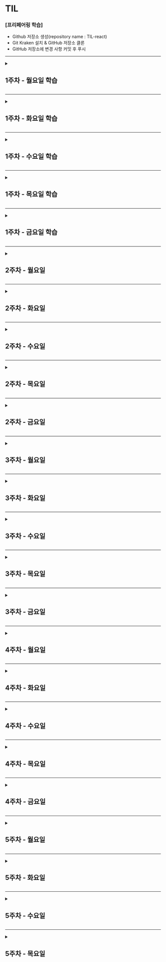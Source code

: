 # TIL

### [프리페어링 학습]

- Github 저장소 생성(repository name : TIL-react)
- Git Kraken 설치 & GitHub 저장소 클론
- GitHub 저장소에 변경 사항 커밋 후 푸시

---

<details>
<summary>

## 1주차 - 월요일 학습

</summary>
<div>

### [React 학습에 앞서 공부해야 할 것들]

학습 완료

### [Front-End 개발 학습 로드맵]

리액트 학습하면서 같이 학습해야 할 목록

- CSS Architecture 중 BEM
- Module Bundler 중 Webpack

### [프로그래밍 언어 환경]

- React는 최신 Javascript 언어를 적극적으로 사용

### [프레임워크를 사용하는 이유]

1. 모듈 프로그래밍

- 각 기능별로 JS 파일을 구분하기 때문에 코드 해석 및 유지보수가 편리하다.
- 각 JS 파일 내에 의존성 JS 파일을 참조하여 사용하기 때문에, HTML 파일 내에서는 최종 JS 파일 하나만 불러와 화면 로드 속도가 향상된다.

2. 컴포넌트 시스템

- 반복적인 또는 비슷한 내용의 컨텐츠의 경우 컴포넌트화 하면 재사용하기에 편리하다.(작업속도 향상, 유지보수 편리)

### [미숙한 ES6 문법 학습]

[Class]
기본 문법

```
class 클래스명 {
  // 생성자 함수
  constructor () {}
  // static method
  static 함수명 () {}
  // instance method
  함수명 () {}
}

또는 클래스 식으로도 표현 가능

const 변수명 = class {
  // 위와 동일
}
```

ES5와 ES6의 차이

```
// ES5
function Class1 () {
  console.log('생성자 함수 실행')
}
// static method
Class1.init() = function () {}
// instance method
Class1.prototype.open = function () {}
Class1.prototype.close = function () {}

// ES6
class Class1 {
  constructor () {
    console.log('생성자 함수 실행')
  }
  // static method(class method)
  static init () {}
  // instance method
  open () {}
  close () {}
}
```

비공개 데이터 관리 '심볼 + 게터/세터 활용'

```
let _bean = Symbol('bean');

class Coffee {
  constructor (bean) {
    this[_bean] = bean;
  }
  get pea () {
    return this[_bean];
  }
  set pea (new_bean) {
    this[_bean] = new_bean;
  }
}

const ros = new Coffee('rostring')
console.log(ros.bean) // undefined
console.log(ros.pea) // 'rostring'
```

Class 상속

```
class 클래스명 extends 참조할 클래스 {
  constructor (param) {
    // 상위 클래스에서 constructor가 있고 자신도 constructor가 있다면,
    // 반드시 상위 클래스의 constructor를 실행해야 한다.
    super()
  }

  // 상위 클래스와 동일한 이름의 인스턴스 메서드를 가지고 있을 경우
  // 메서드를 오버라이드 할 수 있음
  open () {
    // 상위 클래스의 open 메서드 실행
    super.open()
    console.log('하위 클래스의 open 메서드 실행')
  }
}
```

[정리]

- class는 중괄호({})를 사용하고, 콤마(,)를 사용하지 않는다.
- class 내부에 변수를 선언할 수 없다.
- class의 스태틱 메서드(클래스 메서드)는 클래스 객체를 생성하지 않고도 사용할 수 있다.
- class는 호이스트 되지 않는다.
- 관례적으로 \_(언더스코어)로 시작으로하는 변수명은 비공개(Private) 데이터를 의미한다.
- class를 참조할 때, 상위 클래스와 하위 클래스 모두 constructor가 있다면, 하위 클래스의 constructor에서 반드시 super()를 호출함으로써 상위클래스의 constructor를 실행시켜야 한다.
  </div>
  </details>

---

<details>
<summary>

## 1주차 - 화요일 학습

</summary>
<div>

### [ React 소개 ]

학습 완료

### [ React 러닝 다이어그램 ]

학습 완료

### [ React 컴포넌트와 요소 ]

React Component

```
// 함수형 컴포넌트
function App () {
  return <div>리액트 컴포넌트</div>
}

// 클래스형 컴포넌트
class App extends React.Component {
  render () {
    return (
      <div>리액트 컴포넌트</div>
    )
  }
}
```

React Element(JSX 사용)

```
var app = <App />
```

ReactDOM - rendering

```
// ReactDOM.render(가상DOM(React Element), 실제DOM)
ReactDOM.render(app, document.querySelector('#app'))
```

### [ React 컴포넌트 구조 이해 및 활용 ]

MenuListItem 컴포넌트 정의

```
function MenuListItem () {
  return <li>List Item</li>
}
```

MenuList 컴포넌트 정의 및 MenuList 컴포넌트 안에서 MenuListItem 컴포넌트 사용

```
function MenuList() {
  return <ul className="ediya-menu reset-list">
    <MenuListItem />
  </ul>
}
```

AppMain 컴포넌트 정의 및 AppMain 컴포넌트 안에서 MenuList 컴포넌트 사용

```
function AppMain() {
  return <main className="app-main">
    <h2 className="a11y-hidden">이디야 음료</h2>
    <MenuList />
  </main>
}
```

App 컴포넌트 정의 및 App 컴포넌트 안에서 AppMain 컴포넌트를 사용

```
function App() {
  return <AppMain />
}
```

[정리]

1. 컴포넌트는 JSX 문법을 사용
2. 함수형 컴포넌트 내에서 요소를 return 할 때 개행을 위해 괄호 사용 가능

### [ React 컴포넌트와 전달 속성(props) ]

컴포넌트에 커스텀 속성을 전달

```
<MenuListItem image="이미지경로" caption="캡션">
```

함수의 매개변수로 속성을 바인딩

```
function MenuListItem (props) {
  console.log(props) // {image: '이미지경로', caption: '캡션'}
  return (
    <li>
      <figure>
        <img src={props.image} />
        <figcaption>{props.caption}</figcaption>
      </figure>
    </li>
  )
}
```

### [ React 프로젝트 생성 with CRA ]

학습 완료

### [ React 프로젝트 디렉토리 구조 - CRA ]

1. public : 정적 리소스 디렉토리

- manifest.json : 웹 앱을 사용자의 장치에 설치할 때 사용되는 메타 데이터를 제공
- index.html : React앱의 기본 템플릿, public 폴더 URL은 %PUBLIC_URL%로 표현할 수 있다

2. src : 애플리케이션 개발 디렉토리

- index.js : React 앱의 엔트리(entry, 시작이 되는) 파일
- App.js : React 컴포넌트 파일

#

[질문]

1. 일반적으로 화살표 함수의 문법은 아래와 같이 식 또는 문으로 표현할 수 있는데

```
const fn1 = () => {
  statement
}
const fn2 = () => express
```

아래 예제 코드를 보니까

```
<ul>
  {
    array.map(item => (
      <li>...</li>
    ))
  }
</ul>
```

const fn1 = () => () 이런식으로 작성이 되어있는데,
이는 요소가 길어질 경우 개행을 하기 위한 목적인 것은 알겠는데
그럼 이 경우에는 '문(statement)'이 아닌 '식(express)' 인가요?

2. JSX에서는 컨텐츠가 없으면 빈 요소가 아닌 경우에도 빈 요소처럼 표현할 수 있는건가요?

```
<div>
  // <i className="icon icon-close"></i>
  <i className="icon icon-close" />
</div>
```

</div>
</details>

---

<details>
<summary>

## 1주차 - 수요일 학습

</summary>
<div>

### [ VS Code 개발 도구 확장 ]

- Prettier
- Formatting Toggle
- React Snippets
- React Pure To Class
- Auto Import
- Import Cost
- Auto Complete
- Bracket Pair Colorizer2
- Color Highlight & Manager
- Image preview
- Translator

### [ 미숙한 ES6 학습 - Promise ]

프로미스?

```
- 프로미스 객체는 비동기 작업이 맞이할 미래의 성공 또는 실패와 그 결과 값을 나타낸다
- 프로미스는 매개변수로 resolve와 reject을 받는다
- 비동기 작업이 제대로 이행된다면 resolve를 호출하고, 어떠한 이유로 에러가 발생한다면 reject를 호출한다.
```

프로미스 생성자, new 생성자로 생성한다

```
const 변수명 = new Promise((resolve, reject)=>{});
```

프로미스의 상태값

```
fending(대기)   : 연산이 이행되거나 거부되지 않은 상태
fulfilled(이행) : 연산이 성공적으로 실행된 상태
rejected(거부)  : 연산이 어떠한 이유로 실패한 상태
```

프로미스 메서드

```
Promise.all(iterable)
: 다수의 프로미스를 병렬처리 할 수 있다
: 모든 프로미스가 성공했을 경우 모든 프로미스 연산이 끝난 후에 각 프로미스들의 값들로 이루어진 이행 값을 반환한다.
: 중간에 실패한 프로미스 연산이 있을 경우 실패한 프로미스를 즉시 반환한다.

Promise.race(iterable)
: 다수의 프로미스 중 가장 먼저 이행되거나 거절된 프로미스를 반환한다.

Promise.resolve()
: 주어진 이유로 이행하는 Promise 객체를 반환

Promise.reject()
: 주어진 이유로 거부하는 Promise 객체를 반환
```

프로미스 프로토타입 메서드(인스턴스 메서드)

```
Promise.prototype.then()
: 프로미스가 성공적으로 이행됐을 경우 resolve의 값을 받아 실행할 수 있다

Promise.prototype.catch()
: 프로미스가 어떠한 이유로 거부되었을 경우 reject이 값을 받아 실행할 수 있다

Promise.prototype.finally()
: 프로미스의 결과 여부와 관계 없이 프로미스가 처리되면 콜백 함수 실행
```

프로미스 체인(Promise Chain) : 이행된 결과에 대해 연속적인 프로미스 실행

```
const promise = new Promise((resolve, reject)=> {
  resolve(1) // 이행(fulfilled) 상태라 가정하여 resolve 함수를 호출하고 숫자 1을 넘겨줌
})

promise.then(res => {
  console.log(res) // 1, 프로미스 객체의 resolve 함수에서 전달된 값
  return (res + 1)
}).then(res => {
  console.log(res) // 2, 첫번째 then()에서 return된 결과 값
  return (res + 1)
}).then(res => {
  console.log(res) // 3, 두번째 then()에서 return된 결과 값
})
```

프로미스 체인 작업 중 에러가 발생할 경우 처리는 catch() 한 번 작성하면 된다

```
promise.then(res => {
  console.log(res) // 1, 프로미스 객체의 resolve 함수에서 전달된 값
  return (res + 1)
}).then(res => {
  throw Error('두번째 then()에서 에러 발생')
}).then(res => {
  console.log(res) // 3, 두번째 then()에서 return된 결과 값
}).catch(error => {
  console.log(error)
}).finally(() => {
  console.log('콜백 함수 실행')
})

// 1
// Error: '두번째 then()에서 에러 발생'
// 콜백 함수 실행
```

예제 - Promise.all() - 모두 성공

```
const promise = new Promise((resolve, reject)=> {
  resolve(1)
})
const promise2 = new Promise((resolve, reject)=> {
  resolve(2)
})
const promise3 = new Promise((resolve, reject)=> {
  resolve(3)
})
const promiseAll = Promise.all([promise, promise2, promise3])

promiseAll.then(res => {
  console.log(res) // [1,2,3]
})
```

예제 - Promise.all() - 중간 실패

```
const promise = new Promise((resolve, reject)=> {
  resolve(1)
})
const promise2 = new Promise((resolve, reject)=> {
  reject('실패!')
})
const promise3 = new Promise((resolve, reject)=> {
  resolve(3)
})
const promiseAll = Promise.all([promise, promise2, promise3])

promiseAll.then(res => {
  console.log(res)
}).catch(err => {
  console.log(err)
})

// '실패!'
```

예제 - Promise.race() - 모두 성공 일 경우

```
const promise = new Promise((resolve, reject)=> {
  setTimeout(()=>{
    resolve('0.002초')
  },1002)
})
const promise2 = new Promise((resolve, reject)=> {
  setTimeout(()=>{
    resolve('0.001초')
  },1001)
})
const promise3 = new Promise((resolve, reject)=> {
  setTimeout(()=>{
    resolve('0.003초')
  },1003)
})
const promiseRace = Promise.race([promise, promise2, promise3])

promiseRace.then(res => {
  console.log(res)
}).catch(err => {
  console.log(err)
})

// 0.001초
```

예제 - Promise.race() - 실패 케이스가 있는 경우

```
const promise = new Promise((resolve, reject)=> {
  setTimeout(()=>{
    resolve('0.002초')
  },1002)
})
const promise2 = new Promise((resolve, reject)=> {
  setTimeout(()=>{
    resolve('0.001초')
  },1001)
})
const promise3 = new Promise((resolve, reject)=> {
  setTimeout(()=>{
    resolve('0.003초')
  },1003)
})
const promise4 = new Promise((resolve, reject)=> {
  setTimeout(()=>{
    reject('거절')
  },1000)
})
const promiseRace = Promise.race([promise, promise2, promise3, promise4])

promiseRace.then(res => {
  console.log(res)
}).catch(err => {
  console.log(err)
})

// '거절'
```

</div>
</details>

---

<details>
<summary>

## 1주차 - 목요일 학습

</summary>
<div></div>

## [ Virtual DOM ]

가상 DOM 구성과 원리

```
구성
- h.js (virtual-hyperscript) : 가상 DOM tree 생성
- createElement.js : 가상 DOM을 실제 DOM으로 생성하여 실제 DOM에 장착(mount)
- diff.js : 이전/이후 상태를 비교하여 변경사항이 있는지 체크
- patch.js : 변경사항이 발생한 DOM을 실제 DOM 다시 붙임
```

가상 DOM을 사용하는 이유

```
UI는 사용자의 요구에 따라 변해야 하는데, UI가 변경되기 위해 실제 DOM이 다시 렌더링 되는 과정은 컨텐츠가 많을수록 속도가 느려진다.
가상 DOM을 사용할 경우 '상태'를 이전과 비교하여 변경사항이 있으면 해당 부분의 실제 DOM만 업데이트(patch)하므로 보다 속도가 빠르다.
```

## [ JSX -> React 요소 ]

JSX란?

```
- JavaScript Syntax eXtension의 약자. 자바스크립트 언어의 확장
- 구문이 HTML과 유사하다.(HTMl의 문법을 따르는 것은 아님)
```

JSX -> React 요소
JSX는 HTML과 유사한 문법을 사용해 React Element(실제 요소는 아니고 자바스크립트 객체)를 만들 수 있도록 한다.

```
const reactEl = (
  <h1 className="title">리액트 엘리먼트</h1>
)
```

바벨은 JSX 코드를 컴파일하여 React Element 객체를 생성한다.
React는 이 객체를 읽어 들여 가상 DOM을 구성하고, 필요에 따라 실제 DOM에 장착(mount)하여 렌더링 될 수 있도록 한다

```
var headElement = React.createElement(
  'h1',
  { className: 'title' },
  '리액트 엘리먼트'
)
```

[ 정리 ]

- JSX는 필수는 아니지만 권고 사항 (편리성, 가독성)
- 리액트 엘리먼트는 '자바스크립트 객체'이다. DOM 요소가 아니다
- 리액트는 리액트 엘리먼트를 읽어 '가상 DOM'을 구성한다

## [미숙한 ES6 문법 학습 - fetch]

fetch란?

```
- Fetch API를 이용하면 Request나 Response와 같은 HTTP의 파이프라인을 구성하는 요소를 조작하는것이 가능하다.
- fetch() 메서드를 이용하는 것으로 비동기 네트워크 통신을 알기쉽게 기술할 수 있다.
```

fetch 기본 스펙

```
- fetch()로 부터 반환되는 Promise 객체는 HTTP error 상태(HTTP Statue Code : 404 | 500)를 reject하지 않는다.
  대신 ok 상태가 'false'인 'resolve'가 반환되며, 네트워크 장애나 요청이 완료되지 못한 상태에는 reject가 반환된다.

- 보통 fetch는 쿠키를 보내거나 받지 않는다.
- 쿠키를 전송하기 위해서는 자격증명(credentials) 옵션을 반드시 설정해야 한다.(기본 자격증명(credentials) 정책은 same-origin.)
```

fetch 문법

```
fetch(url, { init })
  .then(res => {
    if (res.ok) {
      // 통신 성공
    } else {
      // 통신 실패
    }
  })
  .catch(err => {
    // 네트워크 장애
  })
```

예제 - 자격 증명(credentials)이 포함된 Request 요청

```
fetch('https://example.com', {
  credentials: 'include' // 자격 증명이 포함된 인증서를 보내도록 할 경우
})

fetch('https://example.com', {
  credentials: 'same-origin' // 동일한 origin을 가지고 있을때만 자격증명을 전송하려고 할 경우
})
```

init options

```
method: 'GET' // GET, POST, PUT, DELETE....
headers: {
  'Content-Type': 'application/json'
}
mode: 'same-origin' // no-cors, cors, same-origin
cache: 'default' // default, no-cache, reload, force-cache, only-if-cached
credential: 'same-origin' // include, same-origin, omit
```

예제 - init options 사용

```
fetch(url, {
  method: 'GET',
  headers: {
    'Content-Type': 'image/jpeg'
  },
  mode: 'cors',
  cache: 'default'})
  .then(res => {
    if (res.ok) {
      console.log(res)
    } else {
      console.log('통신 실패')
    }
  })
  .catch(err => {
    throw Error('에러')
  })
```

</div>
</details>

---

<details>
<summary>

## 1주차 - 금요일 학습

</summary>
<div>

### [ 데이터 바인딩이란 ]

```
- React에서는 data를 state에 저장하여 사용한다
- 중괄호({})를 사용하여 HTML 코드에 데이터를 바인딩할 수 있다
- 문(statement)이 아닌 식(expression)을 사용해야 한다
```

### [ 콘텐츠 바인딩과 JavaScript 표현식 ]

```
- JSX 코드의 {}는 JavaScript 표현식을 연산한 '결과 값'을 바인딩한다.(식(Expression)은 항상 값을 반환하기 때문에)
```

### [ 속성 바인딩(style, className) ]

```
속성={데이터}

// 스타일을 직접 바인딩
<li style={{color: red; fontWeight: bold}}>...</li>

// 스타일을 객체로 바인딩
const listStyle = {
  color: red,
  fontWeight: bold
}
<li style={listStyle}>...</li>

// 클래스 동적 바인딩
const borderColor = 'red'
<li className={`bordered bordered-${borderColor}`}>...</li> // li.bordered.bordered-red
```

### [ 조건 문을 사용한 조건부 렌더링 (if, switch문) ]

if문

```
function conditionalRendering (isStrong = false) {
  if (condition) {
    return (
      <strong>리액트 학습하기</strong>
    )
  } else {
    return (
      '리액트 학습하기'
    )
  }
}

const App = (
  <p class="title">
    {conditionalRendering(true)}
  </p>
)
```

switch문

```
function conditionalRendering (count) {
  switch (count) {
    case 1:
      return (
        <p>케이스 1에 해당됩니다</p>
      )
    case 2:
      return (
        <p>케이스 2에 해당됩니다</p>
      )
    case 3:
      return (
        <p>케이스 3에 해당됩니다</p>
      )
    default:
      return (
        <p>디폴트에 해당됩니다</p>
      )
  }
}

function randomCount(number) {
  return number % 4 // 0,1,2,3
}

const App = (
  <div>
    {conditionalRendering(randomCount(Math.floor(100 * Math.random())))}
  </div>
)
```

### [ 조건 식을 사용한 조건부 렌더링 (3항식, 논리연산자) ]

3항식

```
const isList = false

const App = (
  <div>
    {
      isList ? (
        <ul>
          <li>리스트 요소를 반환합니다</li>
        </ul>
      ) : (
        <p>문단 요소를 반환합니다</p>
      )
    }
  </div>
)

```

논리연산자

```
const profile = {
  name: 'chanho',
  home: 'seoul'
}

function Introduce() {
  return (
    <p>{profile.name || '유저1'}</p>
    <p>{profile.home || `한국`}</p>
  )
}
```

### [ Array 객체의 map() 메서드를 활용한 리스트 렌더링 ]

```
const users = [
  {
    name: '찬호',
    home: '서울'
  },
  {
    name: '호찬',
    home: '대전'
  },
  {
    name: '한초',
    home: '대구'
  },
  {
    name: '초한',
    home: '부산'
  },
]

function UserList () {
  return (
    <ul>
      {
        users.map((user, index) => (
        <li key={index}>
        이름 : {user.name}
        사는 곳: {user.home}
        </li>
        ))
      }
    </ul>
  )
}
```

### [ JSX 사용시 주의할 점 ]

```
- 속성 이름은 camelCase를 사용
- 단, 접근성 속성은 hypen-case를 사용
- 콘텐츠가 없는 요소는 처럼 반드시 닫아(</>) 주어야 한다
- 기본적으로 루트 요소는 하나만 사용
- 불필요한 래핑 요소를 피하기 위해서는 아래와 같이 사용하면 된다
  1) import React from 'react'
     <React.Fragment></React.Fragment>

  2) import React, { Fragment } from 'react'
     <Fragment></Fragment>

```

[질문]
JSX를 이용해 리스트 렌더링시 key속성에 고유한 값을 부여하는 것은 필수인데,
여러 개의 배열을 각각 리스트 렌더링 했을 때 각 배열 리스트의 key값을 index로 주었을 경우 에러는 아니더라구요
이 고유한 값은 해당 배열 내에서만 고유한 값이면 문제는 없는걸까요?
고유한 값의 범위가 전체 프로젝트 내에서 인지 아니면 해당 페이지 혹은 배열 내에서 인지 궁금합니다~

</div>
</details>

---

<details>
<summary>

## 2주차 - 월요일

</summary>
<div>

### [ React 함수형 컴포넌트 ]

```
// 매개변수로 props를 전달받아 사용한다
function 함수형 컴포넌트 (props) {
  return (
    <p>{props.title}</p>
  )
}
```

### [ React 클래스 컴포넌트 ]

```
class 클래스컴포넌트 extends React.component {
  constructor(props) {
    super(props)
  }

  // render() 함수를 통해 JSX를 값을 리턴
  render() {
    return (
      ...JSX
    )
  }
}
```

### [ React 컴포넌트 import, export / props ]

컴포넌트 모듈을 내보낼 때

```
// app.js
function App () {
  return (
    ...JSX
  )
}

export default App
```

컴포넌트 모듈을 불러올 때

```
// index.js
import 'App' from './app.js'

function Main() {
  return (
    <App />
  )
}
```

함수형 컴포넌트 props

```
function 함수형컴포넌트(props) {
  return (
    <p>{props}</p>
  )
}
```

클래스 컴포넌트 props

```
import React, {component} from 'react'

class 클래스컴포넌트 extends component {
  render() {
    return (
      // 여기서 this는 클래스를 통해 생성된 인스턴스를 말한다
      <p>{this.props}</p>
    )
  }
}
```

컴포넌트에서 props뿐만 아니라 컨텐츠도 같이 넘겨줄 경우 바인딩 하는 방법
(레이아웃(틀)은 유지하고 일부 컨텐츠만 다르게 적용하고 싶을 때 편함)

```
// index.js

import 'App' from './app.js'

const title = '앱 타이틀'

function Main() {
  return (
    <App title={title}>
      <p>이 컨텐츠도 같이 넘겨줄게</p>
    </App>
  )
}
```

props.children로 전달된 컨텐츠 접근 가능

```
// app.js
import React, {component} from 'react'

export default class 클래스컴포넌트 extends component {
  render() {
    return (
      <React.Fragment>
        <h1>{this.props.title}</h1>
        {this.props.children}
      </React.Fragment>
    )
  }
}
```

[정리]

- 컴포넌트에 전달된 속성(props) 객체는 읽기 전용이다. (수정해서는 안 된다)

### [ React 컴포넌트 관리 (추출) ]

```
- 컴포넌트의 구조가 복잡한 경우 재사용성을 고려하여 잘게 나눠 컴포넌트화 하여 개발하는 것이 좋다
- 초기에는 불필요하게 느껴질 수 있지만, 앱 규모가 커질수록 효율성은 높아짐
```

### [ JavaScript 타입 검사 ]

```
- JavaScript는 동적 타입을 사용하는 프로그래밍 언어이기 때문에, 데이터 타입이 잘못 전달된 경우 오류가 아니다.(타입 검사 필요)
```

### [ PropTypes를 활용해 컴포넌트 props 검사 ]

- PropTypes 패키지는 앱 규모가 큰 경우에는 적합하지 않다.
- 규모가 큰 경우 Flow, TypeScript 사용을 권한다

```
// 패키지 불러오기
import React, {Component} from 'react'
import PropTypes from 'prop-types'

//
class 컴포넌트명 extends Component {
  const {속성1, 속성2, ... , 속성n} = this.props
  render() {
    return (
      ...JSX
    )
  }
}

// 컴포넌트 속성으로 PropTypes 객체를 생성
컴포넌트명.PropTypes = {
  // 속성1의 타입은 배열일 경우에만 통과
  속성1: PropTypes.array,
  // 속성2의 타입은 숫자이며 필수로 전달 받는 속성
  속성2: PropTypes.number.isRequired,
  ...
  속성n: 값,
}
```

### [ PropTypes 속성 기본 값 defaultProps 설정 ]

props의 기본 값 설정

- defaultProps 속성을 설정하면 됨

```
import React, { Component } from 'react'

const Worker = ({ name, career, onCareerUp, isLeave }) => (
  // ...
)

// props 기본 값 설정
Worker.defaultProps = {
  name: '찬호',
  career: 0,
  onCareerUp: () => console.log('커리어 업'),
  isLeave: true
}

export default Worker
```

클래스 필드 활용

- 클래스 컴포넌트는 클래스 필드 제안 문법을 사용할 수 있다
- static 구문 사용

```
class Worker extends Component {
  static PropTypes = {
    name: PropTypes.string.isRequired,
    career: PropTypes.number
  }

  static defaultProps = {
    name: '찬호',
    career: 0
  }
}
```

</div>
</details>

---

<details>
<summary>

## 2주차 - 화요일

</summary>
<div>

### [ 클래스 컴포넌트의 state란? ]

클래스 컴포넌트는 함수형 컴포넌트와 달리 다음과 같은 차이점이 있다

1. 자신만의 상태(state)와 라이프 사이클 훅(life cycle hook)을 가진다.
2. this 키워드 사용할 수 있다

클래스 컴포넌트에서 state값 설정하기

```
class App extends Component {
  constructor () {
    super()
    this.state = {
      data1: [],
      ...
    }
  }

  render() {
    return (
      <div>
        <p>{this.stats.data1}</p>
      </div>
    )
  }
}
```

클래스 필드(class field) 문법

```
class App extends Component {
  state = {
    data1: [],
    ...
  }

  render() {
    ...
  }
}
```

state값 변경하기

```
this.setState({
  key: value,
  ...
}, callback())
```

### [ 컴포넌트 라이프 사이클 훅(Life Cycle Hooks)이란? ]

라이프 사이클 3단계

```
1. 탄생(생성) - 마운팅(Mounting)
2. 성장(갱신) - 업데이팅(Updating)
3. 죽음(제거) - 언 마운팅(Unmounting)
```

알반적인 라이프 사이클 단계별 내용

```
1. 마운팅
constructor -> render -> componentDidMount

2. 업데이팅
constructor -> render -> componentDidUpdate

3. 언 마운팅
                         componentWillUnmount
```

### [ 생성 시점의 라이프 사이클 훅 ]

마운팅

```
constructor()
- 컴포넌트 생성 시점에 호출

static getDerivedStateFromProps(props, state) {
  return
}
- 전달된 상태 및 속성을 가져와 설정하는 시점에 호출
- 컴포넌트 상태(state)를 업데이트 할 수 있다

render()
- 컴포넌트 렌더링 시점에 호출

componentDidMount()
- DOM에 마운트 된 이후 시점에 호출
- 리액트 엘리먼트가 실제 DOM에 마운트 되었기 때문에, 실제 DOM에 접근 가능
- DOM을 수정하면 부작용이 있을 수 있음(state나 props에 변화와 관련 없이 DOM을 변경하기 때문에?)
```

상위 컴포넌트와 하위 컴포넌트의 생성 시점

```
- 상위 컴포넌트의 'render() 이후' ~ 'componentDidMount() 이전' 사이에 하위 컴포넌트의 생성이 시작되면서 하위 컴포넌트의 constructor()가 실행 된다.
- 하위 컴포넌트의 componentDidMount()까지 실행 완료 되면, 그 이후에 상위 컴포넌트의 componentDidMout()가 실행된다.
```

### [ 업데이트, 제거 시점의 라이프 사이클 훅 ]

업데이팅

```
static getDerivedStateFromProps()
- 위의 내용과 동일

shouldComponentUpdate(nextProps, nextState) { return boolean }
- 성능 최적화 용도로 사용 됨
- return값 true일 경우 렌더링, false일 경우 렌더링 취소

render() {}
- 위의 내용과 동일

getSnapshotBeforeUpdate(prevProps, prevState) { reutn ... }
- 컴포넌트 업데이트 전 스냅샷 가져오는 시점에 호출

componentDidUpdate () {}
- 컴포넌트 업데이트 이후 시점에 호출
```

언마운팅

```
componentWillUnmount() {}
- 컴포넌트 제거 예정 시점에 호출
```

### [ 오류 발생 시점의 라이프 사이클 훅 ]

오류가 발생하는 경우에만 호출되는 라이프 사이클 훅

```
static getDerivedStateFromError () { }
- '자손' 컴포넌트 오류 발생 시 호출
- 에러 발생시 state값을 변경하여 다른 JSX를 리턴하도록 조작할 수 있다
```

```
const ErrorComponent = () => { return JSX }
const noErrorComponent = () => { return JSX }

class LifeCycleHook extends Component {
  state = {
    hasError: false // 에러 상태를 나타내는 state, 기본값은 false로 설정
  }

  static getDerivedStateFromError(error) {
    // 에러 발생시 실행되므로 state값을 변경하여 리턴시킨다
    return { hasError = true }
  }

  render() {
    // state.hasError가 true이면 ErrorComponent를 렌더링하도록 분기처리
    if (this.state.hasError) {
      return <ErrorComponent />
    }
    return (
      return <noErrorComponent />
    )
  }
}
```

```
componentDidCatch (error, info) { }
- '자손' 컴포넌트 오류 발생 시 호출
- info 매개변수는 어떤 컴포넌트가 오류를 발생시켰는지에 대한 정보를 가진 componentStack 속성을 가진 객체이다
```

</div>
</details>

---

<details>
<summary>

## 2주차 - 수요일

</summary>
<div>

## [ React 이벤트 핸들링 ]

- 이벤트 속성 이름은 camelCase 문법을 사용

[ 추가 ]

- event.target : 이벤트의 발생 요소 (이벤트 버블링 요소에서 최말단에 해당되는 요소)
- event.currentTarget : 이벤트 생성 위치

## [ React 이벤트 핸들러와 this ]

클래스 컴포넌트 this 참조 방법1 -
.bind(this) 사용

```
class App extends Component {
  constructor () {
    super()
    this.method1 = this.method1.bind(this)
  }

  method1 (e) {
    console.log(this) // this === PreventBrowserDefaultAction {}
  }

  render() {
    return (
      <a href="https://google.com/" onClick={this.method1}>Google</a>
    )
  }
}

또는

class App extends Component {
  method1 (e) {
    console.log(this)
  }

  render() {
    return (
      <a href="https://google.com/" onClick={this.method1.bind(this)}>Google</a>
    )
  }
}

```

클래스 컴포넌트 this 참조 방법2 -
화살표 함수 표현식 사용

```
class App extends Component {
  method1 (e) {

  }

  render() {
    return (
      <a href="https://google.com/" onClick={(e) => this.method1(e)}>Google</a>
    )
  }
}
```

클래스 컴포넌트 this 참조 방법3 (강사님 선호) -
클래스 필드 문법 사용

```
class App extends Component {
  method1 = (e) => {

  }

  render() {
    return (
      <a href="https://google.com" onClick={this.method1}></a>
    )
  }
}
```

이벤트 핸들러와 인자 전달 방법1 (강사님 선호) -
이벤트 객체를 전달

```
<BaseButton
  onClick={ (e) => this.handleClick(id, e) }
>
  ...
</BaseButton>
```

이벤트 핸들러와 인자 전달 방법2 -
.bind(this, arguments)

```
<BaseButton
  onClick={ this.handleClick.bind(this, param) }
>
  ...
</BaseButton>
```

컴포넌트 통신

## [ React 컴포넌트 간 통신이 필요한 이유 ]

학습 완료

## [ 부모 컴포넌트와 자식 컴포넌트 사이의 props ⇌ callback ]

- 부모 컴포넌트는 자식 컴포넌트에게 props로 메서드를 전달
- 자식 컴포넌트는 전달받은 메서드를 실행하여 부모 컴포넌트에게 callback

## [ 복잡한 컴포넌트 트리 구조에서 props ⇌ callback의 문제 ]

- 컴포넌트 중첩이 복잡한 경우 해당 props와 callback을 사용하지 않더라도 각 컴포넌트마다 설정 해줘야 하기 때문에 복잡해진다.

## [ 상태 관리를 효율적으로 관리하기 위한 방법 Context, React Redux ]

복잡한 컴포넌트에서 props와 callback해결책

- Context : 컴포넌트를 재사용할 수 없기 때문에 필요한 경우가 아니면 다른 방법을 사용해야 한다
- State 관리 라이브러리 'Redux' : 공통 저장소를 두고 각 컴포넌트에서 가져다 쓰는 방법

</div>
</details>

---

<details>
<summary>

## 2주차 - 목요일

</summary>
<div>

### [Context의 Provider, Consumer를 사용한 데이터 공유]

- props 전달의 문제점  
  : 컴포넌트의 중첩이 많을 수록 하위 컴포넌트로 prop를 전달하고 상위 컴포는트로 콜백하는 것이 복잡해 짐  
  : Context를 사용하면 전달하고자 하는 props를 가지고 있는 공급자(Provider)역할 컴포넌트와,  
   해당 props를 사용하고자 하는 수요자(Consumer)역할 컴포넌트에서만 작업하면 된다.

```
import React, { Component, createContext } from 'react'

// createContext 객체를 활용하여 context를 생성, ()는 기본값 설정
const AuthContext = createContext(false)

class App extends createContext {
  state = {
    authentification: true
  }

  render() {
    return (
      // 공급자 역할, 전달하고자 하는 props는 value 속성을 사용
      <AuthContext.Provider value={this.state.authentification}>
        <MenuBar />
      </AuthContext>
    )
  }
}

// 수요자가 아닌 컴포넌트는 전달 과정 불 필요.
const MenuBar = () => (
  <SignIn />
)

const SignIn = () => {
  <AuthContext.Consumer>
    {
      // 매개변수로 context를 전달 받음
      (context) => {
        ...
      }
    }
  </AuthContext.Consumer>
}
```

### [Context 모듈을 활용해 개별 컴포넌트에서 데이터 공유]

- Context 또한 별도의 파일로 구분하면 유지보수에 좋음

```
// AuthContext.js

import React, {createContext} from 'react'

export const authContext = {
  isAuth: false,
  signIn = () => { ... }
}

export default createContext(authContext)
```

공급자

```
// App.js
import React, {Component} from 'react'
import AuthContext from './context/AuthContext'

class App extends Component {
  state = {
    authentification: true
  }
  logIn = () => {
    ...
  }
  render() {
    return (
      <AuthContext.Provider value={{ isAuth: this.state.authentification, signIn: this.logIn }}>
        <MenuBar />
      </AuthContext.Provider>
    )
  }
}
```

수요자

```
// SignIn.js
import AuthContext from '../context/AuthContext'

const SignIn = () => (
  <AuthContext.Consumer>
    {
      ({isAuth, signIn}) => isAuth ?
        <div className="signed">로그인 됨</div> :
        <button type="button" onClick={() => signIn}>로그인</button>
    }
  </AuthContext.Consumer>
)
```

### [Context Type 활용]

클래스 컴포넌트와 Context

```
- 'context 객체'를 '클래스 컴포넌트의 스태틱(static) 속성'으로 지정해 활용하는 방법
- <Context.Consumer> 대신 this.context로 접근이 가능하다
```

```
import AuthContext from '../context/AuthContext'

class Signin extends Component {
  static contextType = AuthContext

  render() {
    const {isAuth, signIn} = this.context
    return (
      isAuth ?
        <div className="signed">로그인 됨</div>
        <button type="button" onClick={() => signIn}>로그인</button>
    )
  }

}
```

</div>
</details>

---

<details>
<summary>

## 2주차 - 금요일

</summary>
<div>

## [ 헤딩 레벨(Heading Level) ]

- 크롬 익스텐션 : tota11y

```
- 웹 페이지 접근성에 대한 정보 제공
- 접근성이 지켜지지 않는 부분에 대해서 경고 메세지 제공
```

- 라이브러리 : tenon-io/tenon-ui

```
import { Heading } from '@tenon-io/tenon-ui'

// 레벨1
<Heading.H>최상단 레벨</Heading.H>

<Heading.LevelBoundary>
  // 레벨2
  <Heading.H>상단 레벨</Heading.H>
  <Heading.LevelBoundary>
    // 레벨3
   <Heading.H>하위 레벨</Heading.H>
  </Heading.LevelBoundary>
</Heading.LevelBoundary>
</Heading.H>
```

## [ 히든 콘텐츠(Hidden Contents) ]

- a11yHidden style example : 화면상으로 보이지는 않지만, 스크린리더로 접근 가능하도록

```
overflow: hidden;
position: absolute;
clip: rect(0, 0, 0, 0);
width: 1px; // for Screen Reader
height: 1px;
margin: -1px;
border: 0;
padding: 0;
```

- React를 사용한다면 class 속성으로 style을 적용해도 되지만, 컴포넌트화 하는 것도 방법이다.

## [ 버튼 컴포넌트(Button Component) ]

```
- 버튼의 기능을 하는 요소는 <div>, <img> 요소와 같은 포커스로 접근이 안 되는 컨텐츠를 사용해서는 안 된다.(스크린리더에서 접근 불가)

- 스크린리더에서 버튼에 접근했을 때, 버튼의 역할, 컨텐츠 정보 등을 제공해야 한다
```

## [ 사용에 주의가 필요한 HTML 표준 문법 ]

```
- <li>요소는 오직 <ol>,<ul>요소의 자식요소로써 사용할 수 있다

- <caption>요소를 <table>요소의 첫번째 자식요소로 배치해야 한다.

- <figcaption>요소는 오직 <figure>요소의 자식요소로써 사용할 수 있다.
```

## [ 접근성 자동 검사 (React-axe) ]

- 라이브러리 : react-axe

```
$ npm i -D react-axe
```

예제

```
import React from 'react'
import ReactDOM from 'react-dom'
import axe from 'react-axe'

// 개발환경에서 확인 후 수정해야 하므로 배포환경이 아닌 경우 동작하도록 설정
if (process.env.NODE_ENV !== 'production') {
  axe(React, ReactDOM, 1000)
}

ReactDOM.render(<App />, document.getElementById('root'));
```

</div>
</details>

---

<details>
<summary>

## 3주차 - 월요일

</summary>
<div>

### [ 시작하기 ]

- cra-template-ko-craco 커스텀 템플릿을 사용하여 프로젝트 시작하기

### [ 문서 헤드 구성 ]

- .env (환경 변수 파일)

```
- 환경 변수란? 특정 프로세스를 위한 '키=값' 형태의 변수를 말한다.
```

- og (open graph)

```
- 오픈 그래프 프로토콜? 페이스북에서 처음 만들어졌으며, 웹사이트의 메타 데이터를 표기하는 방법 중 하나
- 공유 된 링크 사이트의 '미리보기' 정보를 제공한다.(제목, 설명, 이미지 등등...)
- 트위터는 자체적인 메타데이터 표기법을 사용하고 있음
- 코드상 메타 데이터 값을 수정했다하더라도, 애플리케이션에서 캐싱된 데이터를 참조할 수 있기때문에 변경이 되지 않은 것처럼 보일 수 있다(이는 캐시가 소멸되거나, 캐싱을 리로드 시켜야 한다)

<meta property="og:lang" content="ko-KR" />
<meta property="og:title" content="이디야(Ediya) UI ← React 실습" />
<meta property="twitter:title" content="이디야(Ediya) UI ← React 실습" />
<meta
  property="og:description"
  content="이듬 블렌디드 러닝 '이디야(Ediya) UI ← React 실습' 시연으로 제작한 결과물입니다."
/>
<meta property="og:image" content="%PUBLIC_URL%/assets/og-image.jpg" />
```

### [ 컴포넌트 디렉토리 구성 ]

- components, api 디렉토리 구성

### [ 컴포넌트 구성 Part 1 ]

- 동적으로 모듈 import()

```
- 필요에 따라 모듈을 import 할 수 있다
- 함수형 구문인 import()는 promise()를 반환한다.
- 계산된 모듈 이름을 사용할 수 있다

const modulePage = 'page.js';
import(modulePage)
  .then((module) => {
    module.default();
  });
```

예제

```
// 작업 환경이 '배포'환경 일 때, 모듈을 불러와서 사용하도록 설정
// '배포'환경이 아닌 경우에는 해당 모듈을 import 하지 않는다
if (process.env.NODE_ENV === 'production') {
  import('~/config/serviceWorker')
    .then(serviceWorker => serviceWorker.register)
    .catch(error => console.error(error.message))
}
```

- import 파일 경로 설정

```
import { AppHeader } from "~/components/AppHeader/AppHeader"

위와 같이 파일 경로에 '~'와 같은 임의의 경로를 사용하고 싶을 경우
jsconfig.json에서 해당 경로를 설정해 주면 된다.
```

예제

```
// jsconfig.json
{
  compilerOptions: {
    "baseUrl": "src",
    "paths": {
      "~/*": [
        "./*"
      ],
      ...
    }
  }
}
```

### [ 컴포넌트 구성 Part 2 ]

- AppHomeLink, AppNavigation, BeverageList, BeverageItem 컴포넌트
- 컴포넌트 스타일 관리

### [ 컴포넌트 props 디자인 ]

- '나머지 매개변수'와 '구조 분해 할당'을 사용한 props 바인딩
- 동적으로 컴포넌트 태그 설정하기

```
import { SubComponent } from './SubComponent.js'

<SubComponent
  // 상위 컴포넌트에서 props 전달하기
  wrapperProps={
    {
      as: 'h2',
      title: '래퍼'
      className: 'wrapper'
    }
  }
  href="/"
  className="content"
  title="컨텐츠"
  external>
  <p>이것도 같이 전달해줄게</p>
</SubComponent>
```

```
// SubComponent.js

const SubComponent = ({
  // 구조 분해 할당과 나머지 매개변수 활용
  // wrapperProps.as의 경우 별칭을 사용하였으며, TitleCase를 사용한 이유는 기존의 태그와 구분을 해야 하므로
  wrapperProps: {as: WrapperComponent, wrapperClassName, href, title, ...restWrapperProps},
  className,
  ...restContentProps
}) => {
  // 컴포넌트의 tag를 동적으로 설정(wrapperProps.as로 설정한 값으로 태그를 설정할 수 있다)
  <WrapperComponent
    ...restWrapperProps
    className={wrapperClassName}
  >
    <a
      {...restContentProps}
      className={className}
      href={href}
      title={title}
      target={external ? "_blank" : null}
      rel={external ? "noopenner noreferrer" : null}>
      <span className="a11yHidden" lang="en">
        EDIYA COFFEE
      </span>
    </a>
  </WrapperComponent>
}
```

- 전달 받은 props에 대한 기본값 설정하기

```
방법 1 - 바인딩 할 때, 조건처리

<a
  {...restContentProps}
  className={className || ''}
  href={href || '/'}
  title={title || '링크'}
  target={external ? "_blank" : null}
  rel={external ? "noopenner noreferrer" : null}>
  <span className="a11yHidden" lang="en">
    EDIYA COFFEE
  </span>
</a>
```

```
방법 2 - defaultProps 사용하기

SubComponent.defaultProps = {
  wrapperProps: {
    as: 'h1',
    title: 'wrapper'
  },
  title: 'content',
  href: '/'
}
```

[ 질문 ]

- 오프라인 수업에서 나머지 매개변수로 설정한 속성들을, 속성 중 가장 먼저 선언해야 한다고 하셨는데 무슨 이유였죠?

</div>
</details>

---

<details>
<summary>

## 3주차 - 화요일

</summary>
<div>

### [ AppNavigation 컴포넌트 이벤트 핸들링, 타임 컨트롤 ]

컨텐츠가 상태에 따라 show/hide 되는 경우 style 뿐만 아니라 hidden 속성도 같이 적용해줘야 한다.

```
-> hide style을 어떻게 적용했는지에 따라, 화면에 보이지 않을지라도 스크린리더에서 접근이 가능한 경우가 있다
-> 이러한 문제점을 방지하기 위해 컨텐츠를 hide 할 경우 hidden 속성도 같이 toggle 해 주어야 한다
```

### [ Context API → AppNavigation 리스트 렌더링 ]

- 컴포넌트의 props 설정 값은 해당 컴포넌트의 최상위 wrapper 컴포넌트의 속성으로 자동 적용됨.
- 전달한 속성과 컴포넌트 내부에 작업된 속성이 중복될 경우 나중에 선언된 것이 적용된다.

```
import SubComponent from './component/SubComponent.js'

<SubComponent id="전달한 아이디" title="전달한 타이틀" onClick="전달한 이벤트">
  ...
</SubComponent>
```

```
// SubComponent.js

export const SubComponent = () => {
  <button id="내부 아이디" type="button">
    버튼
  </button>
}
```

```
// 렌더링 된 실제 SubComponent

<button type="button" id="전달한 아이디" title="전달한 타이틀" onClick="전달한 이벤트">
  버튼
</button>
```

### [ 키보드 접근성 (ref, forwardRef, shouldComponentUpdate) 설정 ]

- 컨텐츠 show/hide 여부에 따라 불필요한 이벤트가 있을 경우에는 해당 이벤트를 제거해줘야 한다 (이 때, 해당 이벤트는 별도의 함수로 작업해야 함)

- ref는 사용을 자제해야 하며, 사용해야 하는 경우는 다음과 같다

```
1. 포커스, 텍스트 선택 영역, 미디어 재생 관리
2. 3rd Party 라이브러리 활용
3. 애니메이션 직접 처리

ref를 사용하기 전에 state를 사용하여 작업할 수 있는지, 또는 props와 callback 함수를 사용하여 구현할 수 있는지 고민해볼것
```

### [ 컴포넌트 참조 전달(forwardRef)과 개발 도구에서 이름 표시 설정 ]

- 학습 완료

[ 질문 ]

질문1) React.createContext(initValue)에서 초기값(initValue)으로 설정한 값은 사용할 수 없는건가요?

```
// 초기값 설정
const initValue = "hello react"
// 컨텍스트 생성
const MyContext = React.createContext(initValue)
```

제가 예상한 초기값 설정시 컨텍스트 작업

```
// 초기값을 설정했으므로 value를 따로 건네주지 않음
<MyContext.Provider>
  <App />
</MyContext.Provider>


<MyContext.Consumer>
  {
    (value) => {
      console.log(value) // undefined
    }
  }
</MyContext.Consumer>
```

제대로 동작하는 경우

```
// 정상 동작 : value로 initValue 건네줌
<MyContext.Provider value="initValue">
  <App />
</MyContext.Provider>

<MyContext.Consumer>
  {
    (value) => {
      console.log(value) // "hello react"
    }
  }
</MyContext.Consumer>
```

질문2) 학습 내용 질문은 아니고 강사님에게 조언을 듣고 싶은데, 이번에 미니 프로젝트를 따라 해보면서 느낀게 확실히 컨텐츠를 구현해보는게
부족한 부분이 어딘지 알고, 어려웠던 내용이 보다 이해가 잘 되고 기억에 잘 남는것 같습니다. 그래서 강의 예제 코드 이외에 어느정도 규모있는 토이프로젝트를 진행하면서 그 때 그 때 조금씩 배운 내용들을 적용해보고 싶은데, 지금보다 이론 학습 이후에 전체적인 내용을 학습하고 프로젝트를 만드는게 더 나을까요? 만약 프로젝트를 진행한다면 따라해보기에 추천해주실만한 사이트나 오픈 API가 있을까요~?? 나중에 답변주셔도 됩니다 :)

</div>
</details>

---

<details>
<summary>

## 3주차 - 수요일

</summary>
<div>

### [ React 훅(Hook) ]

#### useState() 훅을 활용한 상태 관리

```
- 훅(Hook)을 사용하면 함수형 컴포넌트에서도 클래스 컴포넌트에서만 사용할 수 있었던 state 등의 여러 리액트 기능을 사용할 수 있다.

- 훅(Hook)을 사용할 때는 반드시 다음 규칙에 따라야 한다
  1. React 함수형 컴포넌트 안에서만 사용
  2. 컴포넌트 안의 반복문 | 조건문 | 중첩된 함수 안에서 훅을 사용해서는 안 된다.
```

#### React 클래스 컴포넌트 → 함수형 컴포넌트로 전환 (상태 관리)

학습 완료

#### useEffect() 훅을 활용한 사이드 이펙트 처리

- useEffect(fn [, target])

```
- 함수형 컴포넌트의 useEffect() 훅은 라이프 사이클 훅을 하나의 API로 통합한 것이다.
- useEffect()는 전달 받은 함수를 'DOM 업데이트 이후 시점'에 실행
- 설정된 함수는 '컴포넌트 내부'에 위치해 있어서 state, props에 접근 가능하다.
- 컴포넌트 렌더링, 업데이트 이후 시점(componentDidMount, componentDidUpdae)에 빠짐없이 실행된다.
```

기본 예제

```
import React, {useEffect} from 'react'

function CountDown (props) {
  useEffect(()=>{
    ...
  })
}
```

컴포넌트 제거 이전 시점에서 코드 실행이 필요한 경우

```
useEffect(() => {
  ...
  return () => {
    컴포넌트 제거 되기 전(componentWillUnmount)에 실행됨.
  }
})
```

useEffect의 성능 이슈(모든 상태 변화에 반응하므로, 필요한 상태의 변화에만 실행되도록 설정하는 것이 좋다)

```
userEffect(() => {
  ...
}, [targetState])
```

#### useRef() 훅을 활용한 DOM 노드 접근/조작

- useRef() 훅은 실제 DOM 노드를 참조(Ref.)할 경우에 사용된다.
- 실제 DOM을 참조하는 것이기 때문에 컴포넌트 '라이프 사이클 훅'과는 관련이 없다.(컴포넌트가 다시 렌더링 되지 않는다)

#### useContext() 훅을 활용한 데이터 공유

```
import React, {useContext} from 'react'
import AuthContext from '../context/AuthContext'


function SingIn (props) {
  const authContext = useContext(AuthContext)
  const { isAuth, signIn} = authContext
  return (
    {
      isAuth ?
        <div>...</div> :
        <button onClick={()=>{signIn}}>...</button>
    }
  )
}
```

### [ 리스트 렌더링 & 컨텍스트 Part 2 ]

실습 완료

### [ 페이지 상단 스크롤 이동 ]

실습 완료

</div>
</details>

---

<details>
<summary>

## 3주차 - 목요일

</summary>
<div>

### [ 고차 컴포넌트(HOC, Higher-Order Component) ]

#### 고차 함수(HOF)란?

- 학습 완료

#### 고차 컴포넌트(HOC)란?

- 컴포넌트를 전달받아 컴포넌트를 반환하는 컴포넌트

```
// props의 children을 반환하는 컴포넌트 -> children으로 컴포넌트가 전달된다면 컴포넌트를 반환하는 컴포넌트가 됨
const Container = (props) => {
  return props.children
}

export default Container
```

```
import Container from '~/Container.js'

const App = () => {
  return (
    // children을 반환하므로 React.Fragment와 동일한 기능
    <Container>
      <Component1>
      <Component2>
    </Container>
  )
}
```

#### 사용자 정의 고차 컴포넌트

### [ Styled Component I ]

#### 스타일 라이브러리

- CSS in JS

```
- styled-components 라이브러리의 장점

1. CSS -> JavaScript : CSS로 작성된 스타일을 React에서 처리 가능한 JS 스타일 객체로 변경
2. 고유한 클래스명을 생성(클래스명이 중복되어 덮어써지는 문제가 없음, 중복 문제를 피하기 위해 클래스명을 길게 작성할 필요 없음)
3. 컴포넌트 안에서 CSS를 관리 (유지보수에 용이)
4. 간편한 동적 스타일링 가능
5. 벤더 프리픽스 자동 설정
```

#### Styled Components 기본 사용법

- 백틱(`) 기호를 사용하여 그 안에 스타일 작업

```
import styled from 'styled-components'

const Link = styled.a`
  CSS Style
`

또는

const Link = styled('a')`
  CSS Styled
`

```

#### Styled Components의 작동 원리 (ES6 태그 템플릿)

styled-components는 ES6 Tagged Templates 문법을 사용

#### props 적용

- 보간법(\${})을 사용하여 리액트 컴포넌트처럼 props를 전달받고 이를 사용하여 스타일링 할 수 있음

```
import styled from 'styled-components'

const AppButton = styled.a`
  pointer-events: ${(props) => props.notAllow ? 'none' : 'all'}
  또는
  pointer-events: ${({notAllow} => notAllow ? 'none': 'all')}
`

<AppButton >버튼 사용 가능</AppButton>
<AppButton notAllow>버튼 사용 불가</AppButton>

```

</div>
</details>

---

<details>
<summary>

## 3주차 - 금요일

</summary>
<div>

### [ HTML VS React 폼 컨트롤 ]

- React에서 폼 컨트롤 방식은 state 속성을 사용하며, 이 값은 setState()를 사용해서 업데이트 한다

```
import React, {Component} from 'react'

class InputComponent extends Component {
  // 컴포넌트 상태 설정
  state = {
    content: ''
  }
  // 입력 값을 받아 상태 업데이트
  handlerInput = (e) => {
    this.setState({
      content: e.target.value
    })
  }

  render () {
    return (
      <label>
        {this.props/label}
        <input
          type={this.props.type}
          value={this.state.content}
          onChange={e => this.handleInput(e)} />
      </label>
    )
  }

}

```

### [ AppInput 컴포넌트 ]

학습 완료

### [ React 폼 멀티플 컨트롤 핸들링 ]

- 하나의 핸들러에서 각 폼을 핸들링 하고 싶을 때, event.target & name 속성을 사용하자

```
class MultiControlInputs extends Component {
  state = {
    register: {
      email: '',
      password: ''
    }
  }

  handleChange = (e) => {
    // 이벤트를 실행시킨 요소의 name, value값을 구조 분해 할당
    const {name, value} = e.target
    // register라는 변수에 기존 state.register객체와 위에서 구조 분해 할당으로 생성한 name, value를 객체로 만들어 합성
    const register = Object.assign({}, this.state.register, {[name]: value})
    // 합성한 객체로 상태 업데이트
    this.setState({register})
  }

  render () {
    return (
      <Fragment>
        <input
          type="email"
          name="email"
          aria-label="계정 이메일"
          value={register.email}
          onChange={this.handleChange} />

        <input
          type="password"
          name="password"
          aria-label="계정 패스워드"
          value={register.password}
          onChange={this.handleChange} />
      </Fragment>
    )
  }
}
```

### [ 컨트롤 vs 언 컨트롤 컴포넌트, ref 속성 ]

- select 폼 핸들링

```
<select
  // selected와 동일
  value={this.state.value}
  // 옵션 선택시 동작
  onChange={this.handleChange}>
  <option value="op1">옵션1</option>
  <option value="op2">옵션2</option>
  <option value="op3">옵션3</option>
  <option value="op4">옵션4</option>
</select>
```

- multiple selected

```
state = {
  // 1개 이상의 값을 담아야 하므로 값은 배열 객체
  value: []
}

handleChange = (e) => {
  const options = Array.from(e.target.children)
  // 선택된 옵션들만 따로 필터링
  const selectedOptions = options.filter(option => option.selected)
  // value값만 따로 반환
  const selectedOptionsValue = selectedOptions.map(option => option.value)
  // 상태 업데이트
  this.setState({value : seletedOptionsValue})
}

<select
  // multiple 속성 값은 true로 설정
  multiple={true}
  value={this.state.value}
  onChange={this.handleChange}>
  <option value="op1">옵션1</option>
  <option value="op2">옵션2</option>
  <option value="op3">옵션3</option>
  <option value="op4">옵션4</option>
</select>
```

- Uncontrolled Component : 객체 참조(Ref)를 사용하여 접근하여야 한다

```
class FileInput extends Component {
  constructor (props) {
    super(props)
    // 'fileInput'이라는 이름으로 ref를 생성
    this.fileInput = React.createRef()
  }

  handleSubmit = (e) => {
    e.preventDefault()
    // this.fileInput으로 input 요소에 접근 가능
    console.log(this.fileInput.current.files[0].name)
  }

  render () {
    return (
      <form onSubmit={this.handleSubmit}>
        <label>
          <input
            type="file"
            ref={this.fileInput} />  input요소를 위에서 생성한 ref와 연결
        </label>
        <button type="submit">
      </form>
    )
  }
}
```

### [ React Context를 사용한 데이터 수정 코드 리뷰 ]

학습 완료

</div>
</details>

---

<details>
<summary>

## 4주차 - 월요일

</summary>
<div>

### [ 절대경로 임포트 (jsconfig.json 설정) ]

- 상대경로 대신 절대 경로를 사용하여 모듈 파일을 불러오는 방법 (VS Code)

```
// 프로젝트 루트 경로에 jsoconfig.json 파일을 생성
// src 폴더 내 파일을 기본 경로로 설정

{
  "compilerOptions": {
    "baseUrl": "src"
  },
  "include": ["src"]
}
```

### [ ReactComponent를 활용한 SVG 이미지 스타일링 & 애니메이션 ]

- SVG 파일을 React 프로젝트에서 사용할 경우 컴포넌트화 하여 사용할 수 있다.

```
<img> 태그를 사용하면 스타일링 및 애니메이션 적용에 제한이 있는데, 컴포넌트화 하면 문제 없음
```

### [ SCSS 사용하기 ]

- node-sass 패키지 설치

```
$ npm i node-sass
```

### [ CSS 모듈을 사용해 고유한 클래스 이름 생성(스타일 충돌 방지) ]

- 모듈을 사용하면 렌더링 하면서 고유한 클래스명을 생성하여 전역코드에 의해 오염될 우려가 없다

```
! filename.module.css과 같이 명명해야 모듈로 사용할 수 있다

// 예제
import style from './Button.module.css'

class Button extends Component {
  render() {
    return (
      <button className={style.button}>...</button>
    )
  }
}
```

- scss도 똑같이 사용 가능하다

### [ craco를 활용해 설정 덮어쓰기 (Sass 소스맵 설정) ]

학습 완료

### [ classNames() 유틸리티 모듈 활용 ]

- CSS 클래스 속성을 동적 또는 조건처리하여 결합할 수 있는 라이브러리

```
// 패키지 설치
$ npm i classnames
```

```
import classNames from 'classnames'

// class 추가
const MergeClasses = ['default-class', props.class]

// class 조건처리
const MergeClasses = ['default-class', {
  'is-active': condition1
  'is-disabled': condition2
  ...
}]
```

- 모듈 CSS에 적용

```
import classNames from 'classnames/bind'
import styles from './LecturerEditDialog.module.css'

const cx = classNames.bind(styles)

const ButtonComponent from Component {
  render() {
    const classes = cx({
      'dialog': true,
      'active': props.isActive
     })

    return (
      <button className={classes}></button>
    )
  }
}
```

### [ React 컴포넌트 / 유닛 테스트 디버깅 ]

- 학습 완료

</div>
</details>

---

<details>
<summary>

## 4주차 - 화요일

</summary>
<div>

### [ 스타일 확장 ]

```
const Button = styled.button`
  CSS style
`

const ExtendsButton = styled(Button)`
  more Css style
`
```

### [ 컴포넌트 스타일 확장 ]

- className 속성을 전달 받도록 설정해야 적용이 된다.

```
const RadioButton (props) {
  return (
    <input type="radio" className={props.className} />
  )
}

const StyledRadioButton = styled(RadioButton)`
  more CSS style
`
```

### [ 컴포넌트 스타일 래퍼]

- 컴포넌트 js 파일내에서 스타일 코드를 작업하는 것이 유지보수에 좋음

* 단, 컴포넌트 생성 코드 안에서 작업하는 것은 좋지 않음

### [ 가상 클래스/요소, 중첩 규칙 ]

```
const Container = styled.div`
  .h1 {
    text-decoration: underline;
    color: red;
  }

  p {
    color: #000;
  }

  ::before {
    content: "-";
  }

  ::after {
    content: "!";
  }
`
```

### [ 정적/동적 props 할당 ]

- styled-components의 attrs 생성자를 사용하면 정적 또는 동적 props를 정의할 수 있다

```
const AppInput = styled.input.attrs(props => {
  type: props.types || "text",
  name: props.name || null,
  color: primary || '#06f',
  margin: size || '1em',
  padding: size || '1em'
})`
  margin: ${ ({margin}) => margin };
  padding: ${ ({padding}) => padding };
  color: ${ ({color}) => color };
`
```

### [ 믹스인 (Mixin) ]

- 공통으로 사용되는 CSS는 Mixin 방식을 사용하여 작업할 수 있다

```
import styled, {css} from 'styeld-components'

// css 모듈을 사용하여 공통 스타일 작업
const ButtonCommonStyle = css.`
  border: 1px solid red;
  color: red;
  padding: 10px;
  box-sizing: border-box;
`

const BigButton = styled.button`
  ${ButtonCommonStyle}
  min-width: 100px;
  backgournd-color: red;
`

const smallButton = styled.button`
  ${ButtonCommonStyle}
  min-width: 50px;
`
```

### [ 애니메이션 ]

- styled-components는 keyframes 모듈을 사용해 애니메이션 작업을 할 수 있다.

```
import styled, {keyframes} from 'styled-components'

const keyframes1 = keyframes`
  0% { transform: translateY(0) }
  25% { transform: translateY(-20px) rotate(20deg) }
  50% { transform: translateY(10px) }
  75% { transform: translateY(-15px) rotate(-20deg) }
  100% { transform: translateY(0) }
`

const HatIcon = styled.i`
  font-size: 100px;
  animation: ${keyframes1} 3s infinite cubic-bezier(0.35, 0.29, 0.4, 0.8);
`
```

### [ 글로벌 스타일 ]

- styled-components의 createGlobalStyle 모듈을 사용하면 전역 스타일을 적용할 수 있다

* 해당 스타일 컴포넌트는 자식 컴포넌트를 허용하지 않으며, 리액트 트리의 최상단에 위치시키면 된다.

```
import styled, {createGlobalStyle} from 'styled-components'

// 글로벌 스타일 정의
const GlobalStyle = createGlobalStyle`
  body {
    margin: 0;
    font: 1rem/1.5 "Spoqa Han Sans", Sans-Serif;
    background: ${ ({darken}) => darken ? '#162442' : '#dee1e6' }
    color: ${ ({darken}) => darken ? '#dee1e6' : '#162442' }
  }
  a img {
    border: 0;
  }
`

<GlobalStyle darken />
```

### [ 테마 (Theme) ]

- 스타일 컴포넌트에 테마 적용1 : attrs 모듈 사용

```
import styled from 'styled-components'

const AppButton = styled.attrs(theme => ({
  theme: 'main' in theme ? theme : { main: '#06f' }
}))`
  color: ${({theme}) => theme.main}
`

```

- 스타일 컴포넌트에 테마 적용2 : ThemeProvider 모듈 사용

```
// theme.js

export default {
  lightMode: {
    fgColor: '#0e6ef0',
    bgColor: '#efefef'
  },
  darkMode: {
    fgColor: '#f0ce1e',
    bgColor: '#162442'
  }
}
```

```
import React, {Component} from 'react'
import styled, {ThemeProvider} from 'styled-components'
import theme from './theme.js'

class App extends Componetns {
  state = {
    themeMode: "light"
  }

  render() {
    return (
      {
        if (this.state.themeMode === "light") {
          <ThemeProvider theme={theme.lightMode}>
            <App />
          </ThemeProvider>
        } else {
          <ThemeProvider theme={theme.darkMode}>
            <App />
          </ThemeProvider>
        }
      }
    )
  }
}

render(<App />, document.getElementById('root'));
```

- 리액트 컴포넌트에 테마 적용 : withTheme 모듈 사용

```
import React, {Component} from 'react'
import { ThemeProvider } from 'styled-components'
import theme from './theme';
import AppButton from './AppButton';

class App extends Components {
  ...

  render() {
    return (
      <ThemeProvider theme={theme.lightMode}>
        // ThemeProvider를 이용하여 theme를 전달
        <AppButton />
      </ThemeProvider>
    )
  }
}
```

```
// AppButton.js
import React, {Component} from 'react'
import { withTheme } from 'styled-components'


class AppButton extends Component {
  render() {
    return (
      ...JSX
    )
  }
}

export default withTheme(AppButton)

```

</div>
</details>

---

<details>
<summary>

## 4주차 - 수요일

</summary>
<div>

### [Redux 라이브러리]

#### Redux가 필요한 이유

- 규모가 큰 프로젝트일 수록 상태(state)를 관리하는데 어려움이 있다.

* context를 사용할 수 있지만 규모가 큰 프로젝트일 경우 코드가 복잡해지고 유지보수가 어렵다.

* Redux는 하나의 상태 저장소(store)에서 상태를 관리하기 때문에 보다 설계적(?)이다

#### [ Redux의 작동 흐름 (3원칙) ]

- 애플리케이션의 상태는 모두 한 곳에서 집중 관리된다(동기화 필요 없음)

* 상태 값은 불변 데이터이며, 오직 '액션'만이 상태 값을 변경을 '요청'할 수 있다(예측 가능)

* 리듀서(함수)를 통해 상태의 최종 값만 설정(단순화)

#### [ Redux의 아키텍처 (설계 구성 방식) ]

- 컴포넌트는 스토어(store)에 저장된 상태(state)를 구독(subscription)하여, 상태가 변경되면 상태와 관련된 컴포넌트가 다시 렌더링된다.

* 상태(state)가 변경되기 위해서는 사용자(User)가 상태 값을 변경시키는 이벤트를 발생시키고, 이를 감지하여 상태 변경 액션을 보낸다(dispatch).

* 상태 변경 시도를 하게 되면 액션은 미리 정의된 상태와 액션 타입을 리듀서에게 전달하여 '상태 변경을 요청'한다

* 리듀서는 매개변수로 '상태', '액션'을 전달 받아 새로운 상태를 스토어에 반환하여 '상태를 변경'한다.

* 스토어는 상태가 변경되었음을 알리고(트리거), 해당 상태를 구독하고 있는 컴포넌트가 이를 인지하여 DOM이 다시 렌더링 된다.

#### [ 스토어 객체 생성 — createStore() 메서드 ]

```
$ npm i redux
```

```
import { createStore } from 'redux'

const reduce = (state, action) => { ... }

const store = createStore(reduce)
```

#### [ 상태(state) 가져오기 — getState() 메서드 ]

```
const initState = '초기 상태 값'

const reduce = (state = initState, action) => {
  return state
}

const store = createStore(reduce)

store.getState() // '초기 상태 값'
```

#### [ 액션(action) — type, payload 속성을 가진 객체 ]

- 액션은 type을 가지고 있는 객체이다.

* type은 액션이 어떠한 동작을 취할 지를 예상할 수 있는 값이다

* type은 상수이다

* 상태 값을 변경하는 유일한 방법은 '액션을 보내는 것(Dispatching Action)'

```
store.dispatch(action)
```

#### [ 리듀서(reducer) — 순수한 함수 ]

- 리듀서? 애플리케이션의 상태를 교체하는 함수. 이전 상태(prevStste)를 새로운 상태(state)로 교체(return)한다.

* 리듀서는 순수한 함수? 반환(reture) 값이 전달 인자(argument) 값에만 의존하는 함수.

```
- 전달 받은 매개변수 state, action에 변형을 가하면 안 된다.
- 네트워킹(API 호출 <- 비동기 통신) 또는 라우팅을 변경하면 안 된다.
- 반환 값은 오직 새로운 상태(state).
```

#### [ Redux 스토어 모듈 관리 ]

학습 완료

#### [ 상태 업데이트 구독과 취소 — subscribe() 메서드 ]

- .subscribe() 메서드는 구독을 취소할 수 있는 unscribe 함수를 반환한다

```
const unSubscribe = store.subscribe(() => { ... })

unSubscribe() // 구독 취소
```

</div>
</details>

---

<details>
<summary>

## 4주차 - 목요일

</summary>
<div>

### [리듀서 함수]

#### TodoReducer 함수 — 작성

실습 완료

#### TodoReducer 함수 — 유닛 테스트

실습 완료

### [Redux 설치, 패턴 리뷰]

#### Redux 설치/활용

- 스토어 및 리듀서 생성

```
import {createStore} from 'redux'

// 스토어 생성
const store = createStore(reducer)

// 리듀서(함수) 생성
initState = 0
const reducer = (prevState = initState, action) => {
  switch (action.type) {
    case: 'INCREASE'
      const newState = prevState + 1
      return newState
    case: 'DECREASE'
      const newState = prevState - 1
      return newState;
    default:
      return prevState
  }
}
```

- 상태 가져오기

```
store.getState()
```

- 액션 전달

```
store.dispatch(action)
```

- 변경 감지 : 상태 변경이 감지되면 전달된 인자(함수)를 실행

```
const alarm = () => {
  alert('상태가 변경되었습니다')
}

store.subscribe(alarm)
```

- 변경 감지 핸들링

```
document.body.addEventListener('click', () => {
  store.dispatch({type: 'INCREASE'})
})
```

#### Redux 패턴 리뷰

- 핵심 패턴 4가지

```
1. 스토어 생성
const store = createStore(reducer)

2. 스토어 상태 반환
store.getState()

3. 스토어 상태 변경 전달(액션)
store.dispatch(action)
// 구독 중인 리스너를 실행시키는건 .dispatch()이다.

4. 스토어 상태 변경 감지(리스너)
const unsubscribe = store.subscribe(listener)
// subscribe()는 unsubscribe 함수를 반환한다
```

[질문1]
리덕스를 사용하는 이유는 store라는 '단 하나의 저장소에서 모든 상태를 관리하기 위함이다'라고 이해했는데,

store를 생성할 때 배열이나 객체가 아닌 함수(리듀서)를 전달해야 하므로 하나의 리듀서 함수만 전달할 수 있을텐데

그럼 프로젝트 내에서 스토어는 하나이므로 하나의 리듀서로 모든 상태를 변경하는게 맞나요??

</div>
</details>

---

<details>
<summary>

## 4주차 - 금요일

</summary>
<div>

### [React 앱 + Redux]

#### 실습 예제 다운로드 및 의존 패키지 설치, 프로젝트 실행

- 확인

#### 스토어, 리듀서 함수 생성

- 확인

#### App 컴포넌트 상태, 메서드를 리듀서 함수 상태, 스위칭 처리

- 확인

#### 스토어의 상태 업데이트 구독 후, UI를 다시 렌더링 처리

- 확인

#### 루트 리듀서 (여러 개의 리듀서 병합)

- 하나의 스토어에서 여러 개의 리듀서를 사용할 때 사용

```
// store/reducers/index.js

import { combineReducer } from 'redux'

// 병합할 리듀서들
import { counterReducer } from './counterReducer/index.js'
import { todoReducer } from './toroReducer/index.js'
import { testReducer } from './testReducer/index.js'

const rootReducer = combineReducer({
  counterReducer,
  todoReducer,
  testReducer
})

export default rootReducer
```

- 병합한 리듀서로 스토어 생성

```
// store/index.js

import {createStore} from 'redux'
import rootReducer from './reducers/'

const store = createStore(rootReducer)
```

- 필요한 리듀서 사용

```
// Todo.js

import store from './store/index.js'

const todoReducer = store.getState().todoReducer

// Count.js

import store from './store/index.js'

const CountReducer = store.getState().CountReducer
```

#### Top-Down 방식의 props 대신, Redux store 활용

- 확인

#### 액션 크리에이터 활용 (dispatch + action creator)

- 기존 방식

```
// App.js
import store from './store/index.js'
import {actionType1} from './store/actions/actionTypes'

.
.
.

render() {
  return (
    ...
    <button onClick={() => store.dispatch({type: actionType1, payload: 'value1'})}></button>
    ...
  )
}

```

- 액션 크리에이터 방식 적용

```
// App.js
import store from '../store/index.js'
import {Action1} from '../store/actions/index.js'

.
.
.

render() {
  return (
    ...
    <button onClick={() => store.dispatch(Action1('value'))}>
    ...
  )
}


// store/actions/index.js
import store from '../index.js'
import {actionType1} from './actionTypes'

export const Action1 = (value) = {
  return ({ type: actionType1, payload: value })
}

```

- Flux 방식 적용 (리덕스팀에서 권고하지 않는 기법)

```
// App.js
import {boundAction1} from './store/actions/index.js'

.
.
.

render () {
  return(
    ...
    <button onClick={() => boundAction1('value')}>
    ...
  )
}


// store/actions/index.js
import store from '../index.js'
import {actionType1} from './actionTypes'

const Action1 = (value) = {
  return ({ type: actionType1, payload: value })
}

export const boundAction1 = (value) = {
  return store.dispatch({ type: actionType1, payload: value })
}

```

</div>
</details>

---

<details>
<summary>

## 5주차 - 월요일

</summary>
<div>

### [학습한 Thunk 통합]

- Redux Thunk?

```
정의 : Redux의 기능을 확장하는 Middleware
목적 : store의 기능을 확장하고 store와 인터랙션 하는 비동기(async) 로직을 action에 포함하여 작성할 수 있도록 만들어 준다.
개요 : Redux Thunk를 사용하면 'dispatch 및 state를 매개변수로 전달 받는 함수'를 반환하는 액션 생성 함수로 작성할 수 있다.
       Redux Thunk는 액션 전달을 ​​지연(delay) 시키거나 특정 조건이 일치하는 경우에만 전달하는데 사용될 수 있다.
```

- Thunk?

```
정의 : 식(expression)을 래핑하여 수행을 지연시키는 함수
```

- Redux Thunk 사용

```
$ npm i redux-thunk
```

```
// Redux Thunk를 Redux 스토어와 통합하려면 applyMiddleware()를 사용해야 한다.
import { createStore, applyMiddleware } from 'redux'
import thunk from 'redux-thunk'

import rootReducer from './reducers/index';

// 스토어 생성 및 미들웨어 적용
const store = createStore(rootReducer, applyMiddleware(thunk));
```

### [비동기 액션 생성 함수 & 컴포넌트 반영 코드 리뷰]

확인

</div>
</details>

---

<details>
<summary>

## 5주차 - 화요일

</summary>
<div>

### [ SPA 라이브러리 ]

- 하나의 페이지에서 마치 여러 개의 페이지(MPA)을 보는 처럼 구현하는 것

* SPA를 구현하려면

```
1. URL은 페이지를 식별하는 주소로 변경 되어야 한다
2. 웹 브라우저의 이전/다음 페이지로 이동 버튼을 사용하여 페이지가 변경되도록 히스토리 기능이 요구된다.
3. 직적 url을 주소창에 입력했을 때 해당 화면이 그려져야 한다.

-> react-router가 이러한 기능들을 제공해 줌
```

### [ 라우터? 라우트? 라우팅? ]

- route[라우트, 루트], router[라우터]

```
route란? 길
router란? 길을 찾아내는 역할
routing이란? 길을 찾는 행위
```

### [ BrowserRouter & HashRouter 컴포넌트 ]

- 웹에서 사용 가능한 BrowserRouter 와 HashRouter

```
- BrowserRouter는
: HTML5의 history 기능을 사용할 수 있다

- HashRouter는
: history 기능이 없는 구형 브라우저에서 사용 가능하다
: location.key와 location.state 기능을 사용할 수 없다
```

- 사용 법

```
import { BrowserRouter as Router } from 'react-router-dom'
또는
import { BrowserRouter as Router } from 'react-router-dom'

const App = () => {
  <Router>
    ...
  </Router>
}

또는

ReactDOM.render(<Router>...</Router>, document.getElementById('reactApp'))
```

- GitHub 페이지에 배포할 경우에는 HashRouter를 사용해야 한다

### [ Route 컴포넌트 Part 1 ]

- Route 컴포넌트

```
- path를 속성 사용
- exact(boolean) 속성
- component 속성
```

- 렌더링 방법 3가지

```
1. <Route compoenet={컴포넌트}>

2. <Route render> : 컴포넌트를 인라인으로 작업
<Route render={() => <div>인라인 컴포넌트</div>} />

3. <Route children> 함수 : 매칭될 경우, 자식 컴포넌트를 렌더링 할 때 사용한다.

```

### [ Route 컴포넌트 Part 2 ]

- Route 컴포넌트의 Props

```
1. history
2. location
3. match
```

- 정확한 라우팅 설정

```
<Route path="/" exact>...</Route>
```

- 엄격한 경로 구분 설정

```
// exact 속성과 함께 사용
<Route path="/" exact strict>...</Route>
```

- path의 대소문자 구분 설정

```
<Route path="/" sensitive>...</Route>
```

[질문1]

- Redux 내용 중 여러 개의 리듀서를 하나로 합친 경우(combineReducer)에도 다음과 같이 dispatch를 해주는 데

```
store.dispatch({type: '', payload: ''})
```

어떤 리듀서를 따로 설정하지 않는 걸 보면 action의 상수 값은 리듀서가 다르다 하더라도 겹치면 안되는 게 맞나요?
예를 들면 A와 B라는 리듀서에서 'INCREASE_COUNT'라는 actionType을 중복하여 사용하면 안되는 건가요?

</div>
</details>

---

<details>
<summary>

## 5주차 - 수요일

</summary>
<div>

### [ Switch 컴포넌트 ]

- Switch : URL이 일치하는 Route 중에서 첫번째 Route를 렌더링

```
import { Route, Switch } from 'react-router-dom'

<Switch>
  <Route path="/page1" exact component={Comp1}>
  <Route path="/page2" exact component={Comp2}>
  ...
  <Route path="/*" render={() => <div>Page Not Found 404</div>} />
</Switch>

404 페이지 적용
: Route에 exact 속성을 적용하고 일치하는 URL이 없는 모든 경우에 적용할 수 있도록 Switch 컴포넌트로 감싼다.
```

### [ Link 컴포넌트 ]

- Link : HTML의 a 요소와 동일한 기능이지만, 페이지가 새로 로드되지 않는다.

```
import { LInk } from 'react-router-dom'

<Link to="path">이동</Link>
```

- pathname, hash, search, state값을 to 객체 형태로 넘겨 줄 수 있다

```
<Link to={{
  pathname: '/lecture',
  search: '?search',
  hash: '#hash',
  state: {
    isAuth: false
  }
}}>대시보드</Link>
```

- innerRef

```
<Link to="/" innerRef={node => {
  // 마운트 된 DOM 요소를 참조할 수 있다.
}}>
```

### [ NavLink 컴포넌트 ]

- NavLink = Link 컴포넌트 + 활성화 스타일

```
import {NavLink} from 'react-router-dom'

<nav>
  <ul>
    <NavLink exact to="/sub1">서브페이지1</NavLink>
    <NavLink exact to="/sub2">서브페이지2</NavLink>
    <NavLink exact to="/sub3">서브페이지3</NavLink>
  </ul>
</nav>
```

- 활성화 되는 경우 클래스가 적용되며, 클래스명은 수정 가능, 인라인 스타일 적용도 가능

```
// 활성화 클래스명 변경
<NavLink path="/" activeClassName="is-active">sub1</NavLink>

// 인라인 스타일 적용
<NavLink path="/" activeStyle={{color: red}}>sub1</NavLink>
```

- 활성화 되었을 때 동작 실행 가능

```
<NavLink path="/" isActive={(match, location) => {...}}>
```

### [ Redirect 컴포넌트 ]

- Redirect

```
import {Redirect} from 'react-router-dom'

<Switch>
  <Route path="/page-not-found" component="pageNotFound">
  <Redirect to="/page-not-found" />
</Switch>


- to 객체를 통해 path, hash, search, state값 전달 가능
```

### [ Route 컴포넌트 props 전달 ]

```
<Router>
  <Switch>
    <Route path="/sub1" render={(props) => <Component customProp="value" {...props} />} />
  </Switch>
</Router>
```

### [ Route 컴포넌트 매개변수(옵션 포함), 쿼리 스트링 ]

- 학습 완료

</div>
</details>

---

<details>
<summary>

## 5주차 - 목요일

</summary>
<div>

### [ 중첩된 라우팅 ]

- 중첩된 라우팅?

```
www.example.com/path에서 depth가 더 추가된 route.
www.example.com/path/content1
www.example.com/path/content2
www.example.com/path/content3
...
```

- 예제

```
export Component = ({match}) => {
  // 전달 받은 props 중 match에서 url 값을 빼낸다.
  const { url } = props.match

  return (
    <SubComponent>
      // 빼낸 url값과 나머지 path값을 설정
      <Link to={`${url}/>/content1`}>컨텐츠1</Link>
      <Link to={`${url}/>/content2`}>컨텐츠2</Link>
      <Link to={`${url}/>/content3`}>컨텐츠3</Link>

      // 빼낸 url과 나머지 path 컨텐츠 설정
      // 뒤에 '?'가 붙으면 option이란 의미로 해당 path가 없더라도 상관없다, 만약 '?'가 없으면 해당 path의 depth까지 설정하지 않을 경우 화면이 보이지 않음
      <Route path={`${url}/:content/:category?`}></Route>
    </SubComponent>
  )
}

```

### [ 보호된 라우팅 ]

- 보호된 라우팅이란?

```
유료 고객들만 볼 수 있는 페이지나 유저 정보를 담고 있는 민감한 페이지를 단순 url로 접근할 수 없도록 설정하는 것
```

step1 : auth 상태 데이터 필요

```
- 사용자의 로그인 여부를 확인할 수 있는 auth 상태 데이터가 필요하다
- 유저가 로그인을 하면 dispatch를 통해 isAuth 상태를 true로 변환시킨다
```

step2 : 보호할 컴포넌트를 감싸는 컴포넌트(ex. ProtectedRoute)를 생성

```
import React from 'react';
import { Route, Redirect } from 'react-router-dom';
import auth from './auth';

const ProtectedRoute = ({component: Component, ...rest}) => (
  <Route {...rest} render={(props) => {
    // 인증 여부를 확인
    auth.isAuth ?
      // props로 렌더링 할 컴포넌트를 전달 받는다
      <Component {...props} /> :
      // 인증 안 되었을 경우 리다이렉트
      <Redirect to={{
        pathname: '/',
        state: {from: props.location}
      }} />
  }} />
)

export default ProtectedRoute;

```

step3 : 인증이 필요한 컨텐츠를 인증 컴포넌트로 작업

```
<Router>
  <Switch>
    <Route path="/" component={Landing} /> // 인증이 필요하지 않은 페이지
    <ProtectedRoute path="/admin" component={Admin} /> // 인증이 필요한 페이지
  </Switch>
</Router>

```

### [ Redux 통합 ]

- react-redux와 react-router를 같이 사용하는 경우

```
// react-router-dom의 withRouter 모듈을 사용해야 한다
import { withRouter } from 'react-router-dom'

...

export default withRouter(connect(mapStateToProps, mapDispatchToProps)(컴포넌트))

```

- Provider와 Router

```
import { Provider } from 'react-redux'
import { BrowserRouter as Router } from 'react-router-dom'
import store from './store'

const App = () => {
  <Provider store={store}>
    <Router>
      <Route path="/" component={Home} exact />
    </Router>
  </Provider>
}

```

</div>
</details>

